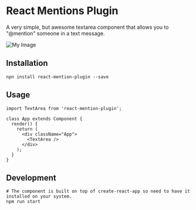 # React Mentions Plugin

A very simple, but awesome textarea component that allows you to "@mention" someone in a text message.

![My Image](https://raw.githubusercontent.com/johndavedecano/react-mentions-plugin/master/screenshot.png)

## Installation

`npn install react-mention-plugin --save`

## Usage

```
import TextArea from 'react-mention-plugin';

class App extends Component {
  render() {
    return (
      <div className="App">
        <TextArea />
      </div>
    );
  }
}
```

## Development

```
# The component is built on top of create-react-app so need to have it installed on your system.
npm run start
```
